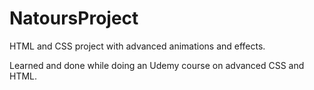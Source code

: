 # NatoursProject
HTML and CSS project with advanced animations and effects.

Learned and done while doing an Udemy course on advanced CSS and HTML.  
